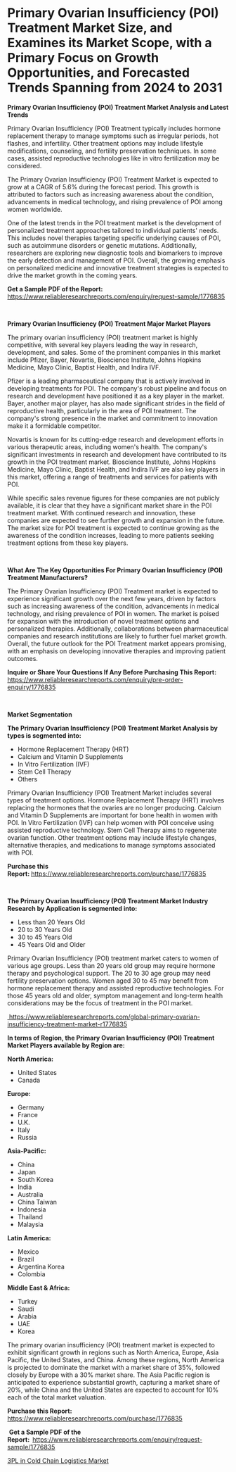 <p><h1>Primary Ovarian Insufficiency (POI) Treatment Market Size, and Examines its Market Scope, with a Primary Focus on Growth Opportunities, and Forecasted Trends Spanning from 2024 to 2031</h1></p><p><strong>Primary Ovarian Insufficiency (POI) Treatment Market Analysis and Latest Trends</strong></p>
<p><p>Primary Ovarian Insufficiency (POI) Treatment typically includes hormone replacement therapy to manage symptoms such as irregular periods, hot flashes, and infertility. Other treatment options may include lifestyle modifications, counseling, and fertility preservation techniques. In some cases, assisted reproductive technologies like in vitro fertilization may be considered.</p><p>The Primary Ovarian Insufficiency (POI) Treatment Market is expected to grow at a CAGR of 5.6% during the forecast period. This growth is attributed to factors such as increasing awareness about the condition, advancements in medical technology, and rising prevalence of POI among women worldwide. </p><p>One of the latest trends in the POI treatment market is the development of personalized treatment approaches tailored to individual patients' needs. This includes novel therapies targeting specific underlying causes of POI, such as autoimmune disorders or genetic mutations. Additionally, researchers are exploring new diagnostic tools and biomarkers to improve the early detection and management of POI. Overall, the growing emphasis on personalized medicine and innovative treatment strategies is expected to drive the market growth in the coming years.</p></p>
<p><strong>Get a Sample PDF of the Report:&nbsp;</strong> <a href="https://www.reliableresearchreports.com/enquiry/request-sample/1776835">https://www.reliableresearchreports.com/enquiry/request-sample/1776835</a></p>
<p>&nbsp;</p>
<p><strong>Primary Ovarian Insufficiency (POI) Treatment Major Market Players</strong></p>
<p><p>The primary ovarian insufficiency (POI) treatment market is highly competitive, with several key players leading the way in research, development, and sales. Some of the prominent companies in this market include Pfizer, Bayer, Novartis, Bioscience Institute, Johns Hopkins Medicine, Mayo Clinic, Baptist Health, and Indira IVF.</p><p>Pfizer is a leading pharmaceutical company that is actively involved in developing treatments for POI. The company's robust pipeline and focus on research and development have positioned it as a key player in the market. Bayer, another major player, has also made significant strides in the field of reproductive health, particularly in the area of POI treatment. The company's strong presence in the market and commitment to innovation make it a formidable competitor.</p><p>Novartis is known for its cutting-edge research and development efforts in various therapeutic areas, including women's health. The company's significant investments in research and development have contributed to its growth in the POI treatment market. Bioscience Institute, Johns Hopkins Medicine, Mayo Clinic, Baptist Health, and Indira IVF are also key players in this market, offering a range of treatments and services for patients with POI.</p><p>While specific sales revenue figures for these companies are not publicly available, it is clear that they have a significant market share in the POI treatment market. With continued research and innovation, these companies are expected to see further growth and expansion in the future. The market size for POI treatment is expected to continue growing as the awareness of the condition increases, leading to more patients seeking treatment options from these key players.</p></p>
<p>&nbsp;</p>
<p><strong>What Are The Key Opportunities For Primary Ovarian Insufficiency (POI) Treatment Manufacturers?</strong></p>
<p><p>The Primary Ovarian Insufficiency (POI) Treatment market is expected to experience significant growth over the next few years, driven by factors such as increasing awareness of the condition, advancements in medical technology, and rising prevalence of POI in women. The market is poised for expansion with the introduction of novel treatment options and personalized therapies. Additionally, collaborations between pharmaceutical companies and research institutions are likely to further fuel market growth. Overall, the future outlook for the POI Treatment market appears promising, with an emphasis on developing innovative therapies and improving patient outcomes.</p></p>
<p><strong>Inquire or Share Your Questions If Any Before Purchasing This Report:</strong> <a href="https://www.reliableresearchreports.com/enquiry/pre-order-enquiry/1776835">https://www.reliableresearchreports.com/enquiry/pre-order-enquiry/1776835</a></p>
<p>&nbsp;</p>
<p><strong>Market Segmentation</strong></p>
<p><strong>The Primary Ovarian Insufficiency (POI) Treatment Market Analysis by types is segmented into:</strong></p>
<p><ul><li>Hormone Replacement Therapy (HRT)</li><li>Calcium and Vitamin D Supplements</li><li>In Vitro Fertilization (IVF)</li><li>Stem Cell Therapy</li><li>Others</li></ul></p>
<p><p>Primary Ovarian Insufficiency (POI) Treatment Market includes several types of treatment options. Hormone Replacement Therapy (HRT) involves replacing the hormones that the ovaries are no longer producing. Calcium and Vitamin D Supplements are important for bone health in women with POI. In Vitro Fertilization (IVF) can help women with POI conceive using assisted reproductive technology. Stem Cell Therapy aims to regenerate ovarian function. Other treatment options may include lifestyle changes, alternative therapies, and medications to manage symptoms associated with POI.</p></p>
<p><strong>Purchase this Report:&nbsp;</strong><a href="https://www.reliableresearchreports.com/purchase/1776835">https://www.reliableresearchreports.com/purchase/1776835</a></p>
<p>&nbsp;</p>
<p><strong>The Primary Ovarian Insufficiency (POI) Treatment Market Industry Research by Application is segmented into:</strong></p>
<p><ul><li>Less than 20 Years Old</li><li>20 to 30 Years Old</li><li>30 to 45 Years Old</li><li>45 Years Old and Older</li></ul></p>
<p><p>Primary Ovarian Insufficiency (POI) treatment market caters to women of various age groups. Less than 20 years old group may require hormone therapy and psychological support. The 20 to 30 age group may need fertility preservation options. Women aged 30 to 45 may benefit from hormone replacement therapy and assisted reproductive technologies. For those 45 years old and older, symptom management and long-term health considerations may be the focus of treatment in the POI market.</p></p>
<p><a href="https://www.reliableresearchreports.com/global-primary-ovarian-insufficiency-treatment-market-r1776835">&nbsp;https://www.reliableresearchreports.com/global-primary-ovarian-insufficiency-treatment-market-r1776835</a></p>
<p><strong>In terms of Region, the Primary Ovarian Insufficiency (POI) Treatment Market Players available by Region are:</strong></p>
<p>
    <p> <strong> North America: </strong>
        <ul>
            <li>United States</li>
            <li>Canada</li>
        </ul>
        </p> 
    <p> <strong> Europe: </strong>
        <ul>
            <li>Germany</li>
            <li>France</li>
            <li>U.K.</li>
            <li>Italy</li>
            <li>Russia</li>
        </ul>
        </p> 
    <p> <strong> Asia-Pacific: </strong>
        <ul>
            <li>China</li>
            <li>Japan</li>
            <li>South Korea</li>
            <li>India</li>
            <li>Australia</li>
            <li>China Taiwan</li>
            <li>Indonesia</li>
            <li>Thailand</li>
            <li>Malaysia</li>
        </ul>
        </p> 
    <p> <strong> Latin America: </strong>
        <ul>
            <li>Mexico</li>
            <li>Brazil</li>
            <li>Argentina Korea</li>
            <li>Colombia</li>
        </ul>
        </p> 
    <p> <strong> Middle East & Africa: </strong>
        <ul>
            <li>Turkey</li>
            <li>Saudi</li>
            <li>Arabia</li>
            <li>UAE</li>
            <li>Korea</li>
        </ul>
    </p>
    </p>
<p><p>The primary ovarian insufficiency (POI) treatment market is expected to exhibit significant growth in regions such as North America, Europe, Asia Pacific, the United States, and China. Among these regions, North America is projected to dominate the market with a market share of 35%, followed closely by Europe with a 30% market share. The Asia Pacific region is anticipated to experience substantial growth, capturing a market share of 20%, while China and the United States are expected to account for 10% each of the total market valuation.</p></p>
<p><strong>Purchase this Report: </strong><a href="https://www.reliableresearchreports.com/purchase/1776835">https://www.reliableresearchreports.com/purchase/1776835</a></p>
<p>&nbsp;<strong>Get a Sample PDF of the Report:&nbsp;&nbsp;</strong><a href="https://www.reliableresearchreports.com/enquiry/request-sample/1776835">https://www.reliableresearchreports.com/enquiry/request-sample/1776835</a></p>
<p><strong></strong></p>
<p><p><a href="https://issuu.com/reportprime-2/docs/3pl-in-cold-chain-logistics-market-size-2030.pptx">3PL in Cold Chain Logistics Market</a></p></p>